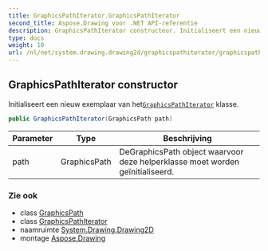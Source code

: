 ```yaml
---
title: GraphicsPathIterator.GraphicsPathIterator
second_title: Aspose.Drawing voor .NET API-referentie
description: GraphicsPathIterator constructeur. Initialiseert een nieuw exemplaar van hetGraphicsPathIterator klasse.
type: docs
weight: 10
url: /nl/net/system.drawing.drawing2d/graphicspathiterator/graphicspathiterator/
---
```

## GraphicsPathIterator constructor

Initialiseert een nieuw exemplaar van het[`GraphicsPathIterator`](../) klasse.

```csharp
public GraphicsPathIterator(GraphicsPath path)
```

| Parameter | Type | Beschrijving |
| --- | --- | --- |
| path | GraphicsPath | DeGraphicsPath object waarvoor deze helperklasse moet worden geïnitialiseerd. |

### Zie ook

* class [GraphicsPath](../../graphicspath/)
* class [GraphicsPathIterator](../)
* naamruimte [System.Drawing.Drawing2D](../../graphicspathiterator/)
* montage [Aspose.Drawing](../../../)


